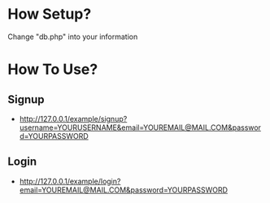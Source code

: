 # How Setup?

Change "db.php" into your information

# How To Use?

## Signup

- http://127.0.0.1/example/signup?username=YOURUSERNAME&email=YOUREMAIL@MAIL.COM&password=YOURPASSWORD

## Login

- http://127.0.0.1/example/login?email=YOUREMAIL@MAIL.COM&password=YOURPASSWORD
